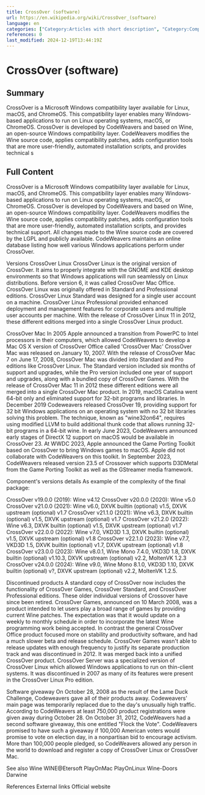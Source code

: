 ```yaml
---
title: CrossOver (software)
url: https://en.wikipedia.org/wiki/CrossOver_(software)
language: en
categories: ["Category:Articles with short description", "Category:Compatibility layers", "Category:Linux emulation software", "Category:MacOS emulation software", "Category:Python (programming language) software", "Category:Short description is different from Wikidata", "Category:Software derived from or incorporating Wine", "Category:Unix emulation software", "Category:Wine (software)"]
references: 0
last_modified: 2024-12-19T13:44:19Z
---
```


# CrossOver (software)

## Summary

CrossOver is a Microsoft Windows compatibility layer available for Linux, macOS, and ChromeOS. This compatibility layer enables many Windows-based applications to run on Linux operating systems, macOS, or ChromeOS.
CrossOver is developed by CodeWeavers and based on Wine, an open-source Windows compatibility layer. CodeWeavers modifies the Wine source code, applies compatibility patches, adds configuration tools that are more user-friendly, automated installation scripts, and provides technical s

## Full Content

CrossOver is a Microsoft Windows compatibility layer available for Linux, macOS, and ChromeOS. This compatibility layer enables many Windows-based applications to run on Linux operating systems, macOS, or ChromeOS.
CrossOver is developed by CodeWeavers and based on Wine, an open-source Windows compatibility layer. CodeWeavers modifies the Wine source code, applies compatibility patches, adds configuration tools that are more user-friendly, automated installation scripts, and provides technical support. All changes made to the Wine source code are covered by the LGPL and publicly available. CodeWeavers maintains an online database listing how well various Windows applications perform under CrossOver.

Versions
CrossOver Linux
CrossOver Linux is the original version of CrossOver. It aims to properly integrate with the GNOME and KDE desktop environments so that Windows applications will run seamlessly on Linux distributions. Before version 6, it was called CrossOver Mac Office. CrossOver Linux was originally offered in Standard and Professional editions. CrossOver Linux Standard was designed for a single user account on a machine. CrossOver Linux Professional provided enhanced deployment and management features for corporate users and multiple user accounts per machine. With the release of CrossOver Linux 11 in 2012, these different editions merged into a single CrossOver Linux product.

CrossOver Mac
In 2005 Apple announced a transition from PowerPC to Intel processors in their computers, which allowed CodeWeavers to develop a Mac OS X version of CrossOver Office called 'CrossOver Mac'
CrossOver Mac was released on January 10, 2007. With the release of CrossOver Mac 7 on June 17, 2008, CrossOver Mac was divided into Standard and Pro editions like CrossOver Linux. The Standard version included six months of support and upgrades, while the Pro version included one year of support and upgrades, along with a bundled copy of CrossOver Games. With the release of CrossOver Mac 11 in 2012 these different editions were all merged into a single CrossOver Mac product.
In 2019, macOS Catalina went 64-bit only and eliminated support for 32-bit programs and libraries. In December 2019 Codeweavers released CrossOver 19, providing support for 32 bit Windows applications on an operating system with no 32 bit libraries solving this problem. The technique, known as "wine32on64", requires using modified LLVM to build additional thunk code that allows running 32-bit programs in a 64-bit wine.
In early June 2023, CodeWeavers announced early stages of DirectX 12 support on macOS would be available in CrossOver 23. At WWDC 2023, Apple announced the Game Porting Toolkit based on CrossOver to bring Windows games to macOS. Apple did not collaborate with CodeWeavers on this toolkit. In September 2023, CodeWeavers released version 23.5 of Crossover which supports D3DMetal from the Game Porting Toolkit as well as the GStreamer media framework.

Component's versions details
As example of the complexity of the final package:

CrossOver v19.0.0 (2019): Wine v4.12
CrossOver v20.0.0 (2020): Wine v5.0
CrossOver v21.0.0 (2021): Wine v6.0, DXVK builtin (optional) v1.5, DXVK upstream (optional) v1.7
CrossOver v21.1.0 (2021): Wine v6.3, DXVK builtin (optional) v1.5, DXVK upstream (optional) v1.7
CrossOver v21.2.0 (2022): Wine v6.3, DXVK builtin (optional) v1.5, DXVK upstream (optional) v1.7
CrossOver v22.0.0 (2022): Wine v7.0, VKD3D 1.3, DXVK builtin (optional) v1.5, DXVK upstream (optional) v1.8
CrossOver v22.1.0 (2023): Wine v7.7, VKD3D 1.5, DXVK builtin (optional) v1.7, DXVK upstream (optional) v1.8
CrossOver v23.0.0 (2023): Wine v8.0.1, Wine Mono 7.4.0, VKD3D 1.8, DXVK builtin (optional) v1.10.3, DXVK upstream (optional) v2.2, MoltenVK 1.2.3
CrossOver v24.0.0 (2024): Wine v9.0, Wine Mono 8.1.0, VKD3D 1.10, DXVK builtin (optional) v?, DXVK upstream (optional) v2.2, MoltenVK 1.2.5.

Discontinued products
A standard copy of CrossOver now includes the functionality of CrossOver Games, CrossOver Standard, and CrossOver Professional editions. These older individual versions of Crossover have since been retired.
CrossOver Games, announced on 10 March 2008, was a product intended to let users play a broad range of games by providing current Wine patches. The expectation was that it would update on a weekly to monthly schedule in order to incorporate the latest Wine programming work being accepted. In contrast the general CrossOver Office product focused more on stability and productivity software, and had a much slower beta and release schedule. CrossOver Games wasn't able to release updates with enough frequency to justify its separate production track and was discontinued in 2012. It was merged back into a unified CrossOver product.
CrossOver Server was a specialized version of CrossOver Linux which allowed Windows applications to run on thin-client systems. It was discontinued in 2007 as many of its features were present in the CrossOver Linux Pro edition.

Software giveaway
On October 28, 2008 as the result of the Lame Duck Challenge, Codeweavers gave all of their products away. Codeweavers' main page was temporarily replaced due to the day's unusually high traffic. According to CodeWeavers at least 750,000 product registrations were given away during October 28.
On October 31, 2012, CodeWeavers had a second software giveaway, this one entitled "Flock the Vote". CodeWeavers promised to have such a giveaway if 100,000 American voters would promise to vote on election day, in a nonpartisan bid to encourage activism. More than 100,000 people pledged, so CodeWeavers allowed any person in the world to download and register a copy of CrossOver Linux or CrossOver Mac.

See also
Wine
WINE@Etersoft
PlayOnMac
PlayOnLinux
Wine-Doors
Darwine

References
External links
Official website
